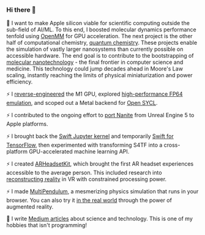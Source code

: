 ### Hi there 👋

<!-- 
```swift
let reality = "\u{47}\u{6f}\u{64} \u{2204}" 
```
-->

🔭 I want to make Apple silicon viable for scientific computing outside the sub-field of AI/ML. To this end, I boosted molecular dynamics performance tenfold using [OpenMM](https://openmm.org/) for GPU acceleration. The next project is the other half of computational chemistry, [quantum chemistry](https://github.com/philipturner/amx-benchmarks). These projects enable the simulation of vastly larger nanosystems than currently possible on accessible hardware. The end goal is to contribute to the bootstrapping of [molecular nanotechnology](https://en.wikipedia.org/wiki/Molecular_nanotechnology) - the final frontier in computer science and medicine. This technology could jump decades ahead in Moore's Law scaling, instantly reaching the limits of physical miniaturization and power efficiency.

⚡ I [reverse-engineered](https://github.com/philipturner/metal-benchmarks) the M1 GPU, explored [high-performance FP64 emulation](https://github.com/philipturner/metal-float64), and scoped out a Metal backend for [Open SYCL](https://github.com/OpenSYCL/OpenSYCL).

⚡ I contributed to the ongoing effort to [port Nanite](https://github.com/philipturner/ue5-nanite-macos) from Unreal Engine 5 to Apple platforms.

⚡ I brought back the [Swift Jupyter kernel](https://github.com/google/swift-jupyter) and temporarily [Swift for TensorFlow](https://github.com/tensorflow/swift), then experimented with transforming S4TF into a cross-platform GPU-accelerated machine learning API.

⚡ I created [ARHeadsetKit](https://github.com/philipturner/ARHeadsetKit), which brought the first AR headset experiences accessible to the average person. This included research into [reconstructing reality](https://github.com/philipturner/scene-color-reconstruction) in VR with constrained processing power.

⚡ I made [MultiPendulum](https://github.com/philipturner/multipendulum), a mesmerizing physics simulation that runs in your browser. You can also try it [in the real world](https://github.com/philipturner/ar-multipendulum) through the power of augmented reality.

📘 I write [Medium articles](https://medium.com/@philipturnerAR) about science and technology. This is one of my hobbies that isn't programming!

<!--
**philipturner/philipturner** is a ✨ _special_ ✨ repository because its `README.md` (this file) appears on your GitHub profile.

Here are some ideas to get you started:

- 🔭 I’m currently working on ...
- 🌱 I’m currently learning ...
- 👯 I’m looking to collaborate on ...
- 🤔 I’m looking for help with ...
- 💬 Ask me about ...
- 📫 How to reach me: ...
- 😄 Pronouns: ...
- ⚡ Fun fact: ...
-->
